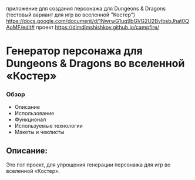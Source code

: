 приложение для создания персонажа для Dungeons & Dragons (тестовый вариант для игр во вселенной "Костер")
https://docs.google.com/document/d/1NwrwG1uq9bGVG2U2BvIbsbJhat0QAoMF/edit#
проект https://dimdimshishkov.github.io/campfire/

# Генератор персонажа для Dungeons & Dragons во вселенной «Костер»

### Обзор

- Описание
- Использование
- Функционал
- Используемые технологии
- Макеты и чеклисты

## Описание:

Это пэт проект, для упрощения генерации персонажа для игр во вселенной «Костер».
